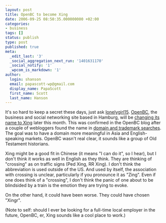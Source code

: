 ```yaml
---
layout: post
title: OpenBC to become Xing
date: 2006-09-25 08:50:35.000000000 +02:00
categories:
- business
tags: []
status: publish
type: post
published: true
meta:
  _edit_last: '3'
  _social_aggregation_next_run: '1401631170'
  _social_notify: '1'
  _wpcom_is_markdown: '1'
author:
  login: shanson
  email: papascott-wp@gmail.com
  display_name: PapaScott
  first_name: Scott
  last_name: Hanson
---
```

<p>It's so hard to keep a secret these days, just ask <a href="http://en.wikipedia.org/wiki/Lonelygirl15">lonelygirl15</a>. <a href="http://www.openbc.com/">OpenBC</a>, the business and social networking site based in Hamburg, will be <a href="http://blog.openbc.com/2006/09/ooops.html">changing its name to Xing</a> later this month. This was confirmed in the OpenBC blog after a couple of webloggers found the name in <a href="http://www.chuchichaeschtli.com/artikel/heisst-openbc-bald-xing">domain and trademark searches</a>. The goal was to have a domain more meaningful in Asia and English-speaking markets. OpenBC wasn't real clear, it sounds like a group of Old Testament historians.</p>
<p>Xing might be a good fit in Chinese (it means "I can do it", so I hear), but I don't think it works as well in English as they think. They are thinking of "crossing" as on traffic signs (Ped Xing, RR Xing). I don't think the abbreviation is used outside of the US. And used by itself, the association with crossing is unclear, particularly if you pronounce it as "Zing". Even if one does think of a "crossing", I don't think the panic of one about to be blindsided by a train is the emotion they are trying to evoke.</p>
<p>On the other hand, it could have been worse. They could have chosen "Xingr".</p>
<p>(Note to self: should I ever be looking for a full-time local employer in the future, OpenBC, er, Xing sounds like a cool place to work.)</p>
